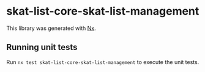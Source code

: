 # skat-list-core-skat-list-management

This library was generated with [Nx](https://nx.dev).

## Running unit tests

Run `nx test skat-list-core-skat-list-management` to execute the unit tests.

